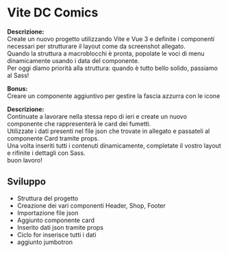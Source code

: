 Vite DC Comics
===

**Descrizione:**  
Create un nuovo progetto utilizzando Vite e Vue 3 e definite i componenti necessari per strutturare il layout come da screenshot allegato.  
Quando la struttura a macroblocchi è pronta, popolate le voci di menu dinamicamente usando i data del componente.  
Per oggi diamo priorità alla struttura: quando è tutto bello solido, passiamo al Sass!  

**Bonus:**  
Creare un componente aggiuntivo per gestire la fascia azzurra con le icone

**Descrizione:**  
Continuate a lavorare nella stessa repo di ieri e create un nuovo componente che rappresenterà le card dei fumetti.  
Utilizzate i dati presenti nel file json che trovate in allegato e passateli al componente Card tramite props.  
Una volta inseriti tutti i contenuti dinamicamente, completate il vostro layout e rifinite i dettagli con Sass.  
buon lavoro!  

## Sviluppo
- Struttura del progetto
- Creazione dei vari componenti Header, Shop, Footer
- Importazione file json
- Aggiunto componente card 
- Inserito dati json tramite props
- Ciclo for inserisce tutti i dati
- aggiunto jumbotron
